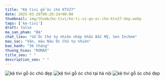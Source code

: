 ```yaml
---
title: "Kệ tivi gỗ óc chó KTV27"
date: 2025-03-28T06:20:24+00:00
thumbnail: img/thumb/ke-tivi/ke-ti-vi-go-oc-cho-ktv27-dep.webp
tags: ['ke-tivi']
draft: false
ma_san_pham: "BA"
chat_lieu: "Gỗ Óc Chó tự nhiên nhập khẩu Bắc Mỹ, Sơn Inchem"
mau_sac: "Vân, màu Nâu Óc Chó tự nhiên"
bao_hanh: "36 tháng"
thuong_hieu: "ROMAX"
title_seo: " "
description_seo: " "
---
```

![kệ tivi gỗ óc chó đẹp](/img/ke-tivi/ktv27/ke-ti-vi-go-oc-cho-ktv27-1.webp)
![kệ tivi gỗ óc chó tại hà nội](/img/ke-tivi/ktv27/ke-ti-vi-go-oc-cho-ktv27-2.webp)
![kệ tivi gỗ óc chó đẹp](/img/ke-tivi/ktv27/ke-ti-vi-go-oc-cho-ktv27-3.webp)